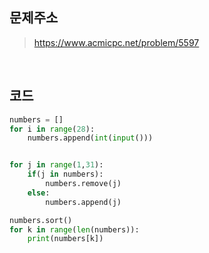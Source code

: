 ## 문제주소

> https://www.acmicpc.net/problem/5597

</br>

## 코드

```py
numbers = []
for i in range(28):
    numbers.append(int(input()))


for j in range(1,31):
    if(j in numbers):
        numbers.remove(j)
    else:
        numbers.append(j)

numbers.sort()
for k in range(len(numbers)):
    print(numbers[k])
```
